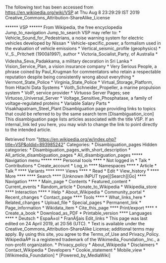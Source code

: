 The following text has been accessed from https://en.wikipedia.org/wiki/VSP at Thu Aug 8 23:29:29 IST 2019
Creative_Commons_Attribution-ShareAlike_License




















****** VSP ******
From Wikipedia, the free encyclopedia
Jump_to_navigation Jump_to_search
VSP may refer to:
    * Vehicle_Sound_for_Pedestrians, a noise warning system for electric
      vehicles developed by Nissan
    * Vehicle-specific_power, a formalism used in the evaluation of vehicle
      emissions
    * Vertical_seismic_profile (geophysics)
    * V._S._Pritchett (1900â1997), author
    * Victoria_Socialist_Party, of Australia
    * Videsha_Seva_Padakkama, a military decoration in Sri Lanka
    * Vision_Service_Plan, a vision insurance company
    * Very Serious People, a phrase coined by Paul_Krugman for commentators who
      retain a respectable reputation despite being consistently wrong about
      everything
    * Vermont_State_Police
    * Virginia_State_Police
    * Virtual_Storage_Platform, from Hitachi Data Systems
    * Voith_Schneider_Propeller, a marine propulsion system
    * VoIP, service provider
    * Virtuoso Server Pages; see Virtuoso_Universal_Server
    * Voltage_Sensitive_Phosphatase, a family of voltage-regulated proteins
    * Variable Salary Parts
    * Visakhapatnam_Steel_Plant
                      Disambiguation page providing links to topics that could
                      be referred to by the same search term
[Disambiguation_icon] This disambiguation page lists articles associated with
                      the title VSP.
                      If an internal_link led you here, you may wish to change
                      the link to point directly to the intended article.

Retrieved from "https://en.wikipedia.org/w/index.php?title=VSP&oldid=893985242"
Categories:
    * Disambiguation_pages
Hidden categories:
    * Disambiguation_pages_with_short_description
    * All_article_disambiguation_pages
    * All_disambiguation_pages
***** Navigation menu *****
**** Personal tools ****
    * Not logged in
    * Talk
    * Contributions
    * Create_account
    * Log_in
**** Namespaces ****
    * Article
    * Talk
⁰
**** Variants ****
**** Views ****
    * Read
    * Edit
    * View_history
⁰
**** More ****
**** Search ****
[Unknown INPUT type][Search][Go]
**** Navigation ****
    * Main_page
    * Contents
    * Featured_content
    * Current_events
    * Random_article
    * Donate_to_Wikipedia
    * Wikipedia_store
**** Interaction ****
    * Help
    * About_Wikipedia
    * Community_portal
    * Recent_changes
    * Contact_page
**** Tools ****
    * What_links_here
    * Related_changes
    * Upload_file
    * Special_pages
    * Permanent_link
    * Page_information
    * Wikidata_item
    * Cite_this_page
**** Print/export ****
    * Create_a_book
    * Download_as_PDF
    * Printable_version
**** Languages ****
    * Deutsch
    * EspaÃ±ol
    * FranÃ§ais
Edit_links
    * This page was last edited on 24 April 2019, at 20:56 (UTC).
    * Text is available under the Creative_Commons_Attribution-ShareAlike
      License; additional terms may apply. By using this site, you agree to the
      Terms_of_Use and Privacy_Policy. WikipediaÂ® is a registered trademark of
      the Wikimedia_Foundation,_Inc., a non-profit organization.
    * Privacy_policy
    * About_Wikipedia
    * Disclaimers
    * Contact_Wikipedia
    * Developers
    * Cookie_statement
    * Mobile_view
    * [Wikimedia_Foundation]
    * [Powered_by_MediaWiki]
